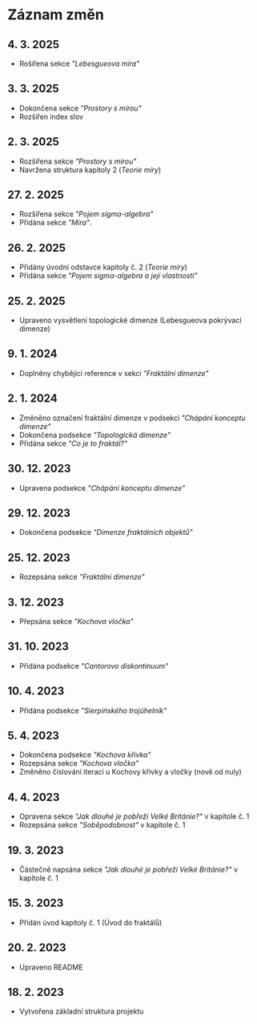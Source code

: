 # Záznam změn

## 4. 3. 2025
- Rošířena sekce *"Lebesgueova míra"*

## 3. 3. 2025
- Dokončena sekce *"Prostory s mírou"*
- Rozšířen index slov

## 2. 3. 2025
- Rozšířena sekce *"Prostory s mírou"*
- Navržena struktura kapitoly 2 (*Teorie míry*)

## 27. 2. 2025
- Rozšířena sekce *"Pojem sigma-algebra"*
- Přidána sekce *"Míra"*.

## 26. 2. 2025
- Přidány úvodní odstavce kapitoly č. 2 (*Teorie míry*)
- Přidána sekce *"Pojem sigma-algebra a její vlastnosti"*

## 25. 2. 2025
- Upraveno vysvětlení topologické dimenze (Lebesgueova pokrývací dimenze)

## 9. 1. 2024
- Doplněny chybějící reference v sekci *"Fraktální dimenze"*

## 2. 1. 2024
- Změněno označení fraktální dimenze v podsekci *"Chápání konceptu dimenze"*
- Dokončena podsekce *"Topologická dimenze"*
- Přidána sekce *"Co je to fraktál?"*

## 30. 12. 2023
- Upravena podsekce *"Chápání konceptu dimenze"*

## 29. 12. 2023
- Dokončena podsekce *"Dimenze fraktálních objektů"*

## 25. 12. 2023
- Rozepsána sekce *"Fraktální dimenze"*

## 3. 12. 2023
- Přepsána sekce *"Kochova vločka"*

## 31. 10. 2023
- Přidána podsekce *"Cantorovo diskontinuum"*

## 10. 4. 2023
- Přidána podsekce *"Sierpińského trojúhelník"*

## 5. 4. 2023
- Dokončena podsekce *"Kochova křivka"*
- Rozepsána sekce *"Kochova vločka"*
- Změněno číslování iterací u Kochovy křivky a vločky (nově od nuly)

## 4. 4. 2023
- Opravena sekce *"Jak dlouhé je pobřeží Velké Británie?"* v kapitole č. 1
- Rozepsána sekce *"Soběpodobnost"* v kapitole č. 1

## 19. 3. 2023
- Částečně napsána sekce *"Jak dlouhé je pobřeží Velké Británie?"* v kapitole č. 1

## 15. 3. 2023
- Přidán úvod kapitoly č. 1 (Úvod do fraktálů)

## 20. 2. 2023
- Upraveno README

## 18. 2. 2023
- Vytvořena základní struktura projektu